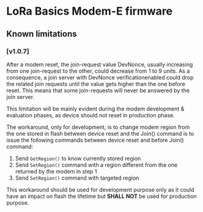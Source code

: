 # LoRa Basics Modem-E firmware

## Known limitations

### [v1.0.7]

After a modem reset, the join-request value DevNonce, usually increasing from one join-request to the other, could decrease from 1 to 9 units. As a consequence, a join server with DevNonce verificationenabled could drop the related join requests until the value gets higher than the one before reset. This means that some join-requests will never be answered by the join server.

This limitation will be mainly evident during the modem development & evaluation phases, as device should not reset in production phase.

The workaround, only for development, is to change modem region from the one stored in flash between device reset and the Join() command is to issue the following commands between device reset and before Join() command:
1. Send `GetRegion()` to know currently stored region
1. Send `SetRegion()` command with a region different from the one returned by the modem in step 1
1. Send `SetRegion()` command with targeted region

This workaround should be used for development purpose only as it could have an impact on flash the lifetime but  **SHALL NOT** be used for production purpose.
